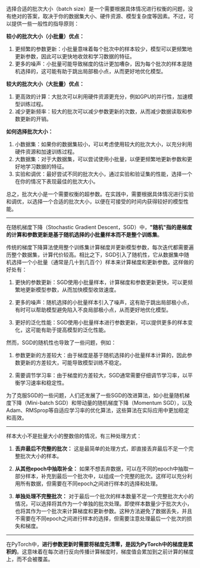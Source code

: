 选择合适的批次大小（batch size）是一个需要根据具体情况进行权衡的问题，没有绝对的答案，取决于你的数据集大小、硬件资源、模型复杂度等因素。不过，可以提供一些一般性的指导原则：

**较小的批次大小（小批量）优点：**
1. 更频繁的参数更新：小批量意味着每个批次中的样本较少，模型可以更频繁地更新参数，因此可以更快地收敛和学习数据的特征。
2. 更多的噪声：小批量可能导致梯度的估计更加嘈杂，因为每个批次的样本是随机选择的，这可能有助于跳出局部极小点，从而更好地优化模型。

**较大的批次大小（大批量）优点：**
1. 更高效的计算：大批次可以利用硬件资源更充分，例如GPU的并行性，加速模型训练过程。
2. 减少更新频率：较大的批次可以减少参数更新的次数，从而减少数据读取和参数更新的开销。

**如何选择批次大小：**
1. 小数据集：如果你的数据集较小，可以考虑使用较大的批次大小，以充分利用硬件资源和加速训练过程。
2. 大数据集：对于大数据集，可以尝试使用小批量，以便更频繁地更新参数和更好地学习数据的特征。
3. 实验和调优：最好尝试不同的批次大小，通过实验和验证集的性能，选择一个在你的情况下表现最佳的批次大小。

总之，批次大小是一个需要权衡的超参数。在实践中，需要根据具体情况进行实验和调优，以选择一个合适的批次大小，以便在可接受的时间内获得较好的模型性能。

--------------------------------------------
在随机梯度下降（Stochastic Gradient Descent，SGD）中，**"随机"指的是梯度的计算和参数更新是基于随机选择的小批量样本而不是整个训练集**。

传统的梯度下降算法使用整个训练集计算梯度并更新模型参数，每次迭代都需要遍历整个数据集，计算代价较高。相比之下，SGD引入了随机性，它从数据集中随机选择一个小批量（通常是几十到几百个）样本来计算梯度和更新参数。这样做的好处有：

1. 更快的参数更新：SGD使用小批量样本，计算梯度和参数更新更快，可以更频繁地更新模型参数，从而加快模型收敛速度。

2. 更多的噪声：随机选择的小批量样本引入了噪声，这有助于跳出局部极小点，有时可以帮助模型避免陷入不良局部极小点，从而更好地优化模型。

3. 更好的泛化性能：SGD使用小批量样本进行参数更新，可以提供更多的样本变化，这可能有助于提高模型的泛化性能。

然而，SGD的随机性也导致了一些问题，例如：

1. 参数更新的方差较大：由于梯度是基于随机选择的小批量样本计算的，因此参数更新的方差较大，可能导致模型训练不稳定。

2. 需要调节学习率：由于梯度的方差较大，SGD通常需要仔细调节学习率，以平衡学习速率和稳定性。

为了克服SGD的一些问题，人们还发展了一些SGD的改进算法，如小批量随机梯度下降（Mini-batch SGD）和带动量的随机梯度下降（Momentum SGD），以及Adam、RMSprop等自适应学习率的优化算法，这些算法在实际应用中更加稳定和高效。

-------------------------------------------------
样本大小不是批量大小的整数倍的情况，有三种处理方式：

1. **丢弃最后不完整的批次：** 这是最简单的处理方式，即直接丢弃最后不足一个完整批次大小的样本。

2. **从其他epoch中抽取补全：** 如果不想丢弃数据，可以在不同的epoch中抽取一部分样本，补充到最后一个批次中，以组成一个完整的批次。这样可以充分利用所有数据，但需要在不同epoch之间进行样本的选择和处理。

3. **单独处理不完整批次：** 对于最后一个批次的样本数量不足一个完整批次大小的情况，可以选择将其作为一个单独的批次处理。即使样本数量少于批次大小，也将其作为一个批次来计算梯度和更新参数。这种方法避免了数据丢失，并且不需要在不同epoch之间进行样本的选择，但需要注意处理最后一个批次的损失和梯度。

-------------------------------------------------
在PyTorch中，**进行参数更新时需要将梯度先清零，是因为PyTorch中的梯度是累积的**。这意味着在每次进行反向传播计算梯度时，梯度值会累加到之前计算的梯度上，而不会被覆盖。
